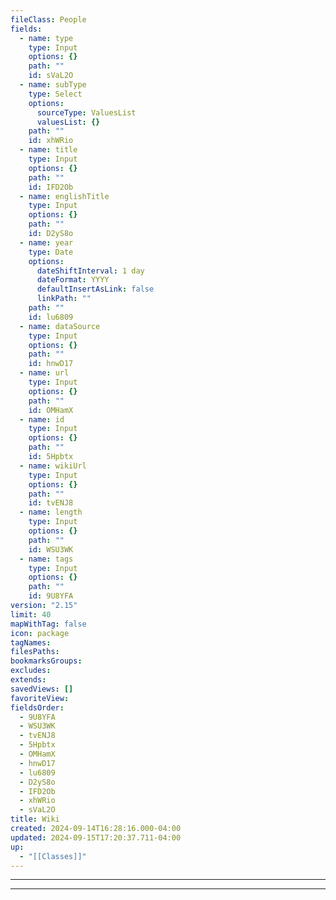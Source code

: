 ```yaml
---
fileClass: People
fields:
  - name: type
    type: Input
    options: {}
    path: ""
    id: sVaL2O
  - name: subType
    type: Select
    options:
      sourceType: ValuesList
      valuesList: {}
    path: ""
    id: xhWRio
  - name: title
    type: Input
    options: {}
    path: ""
    id: IFD2Ob
  - name: englishTitle
    type: Input
    options: {}
    path: ""
    id: D2yS8o
  - name: year
    type: Date
    options:
      dateShiftInterval: 1 day
      dateFormat: YYYY
      defaultInsertAsLink: false
      linkPath: ""
    path: ""
    id: lu6809
  - name: dataSource
    type: Input
    options: {}
    path: ""
    id: hnwD17
  - name: url
    type: Input
    options: {}
    path: ""
    id: OMHamX
  - name: id
    type: Input
    options: {}
    path: ""
    id: 5Hpbtx
  - name: wikiUrl
    type: Input
    options: {}
    path: ""
    id: tvENJ8
  - name: length
    type: Input
    options: {}
    path: ""
    id: WSU3WK
  - name: tags
    type: Input
    options: {}
    path: ""
    id: 9U8YFA
version: "2.15"
limit: 40
mapWithTag: false
icon: package
tagNames: 
filesPaths: 
bookmarksGroups: 
excludes: 
extends: 
savedViews: []
favoriteView: 
fieldsOrder:
  - 9U8YFA
  - WSU3WK
  - tvENJ8
  - 5Hpbtx
  - OMHamX
  - hnwD17
  - lu6809
  - D2yS8o
  - IFD2Ob
  - xhWRio
  - sVaL2O
title: Wiki
created: 2024-09-14T16:28:16.000-04:00
updated: 2024-09-15T17:20:37.711-04:00
up:
  - "[[Classes]]"
---
```


---
---